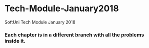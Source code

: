 # Tech-Module-January2018
SoftUni Tech Module January 2018
<h3> Each chapter is in a different branch with all the problems inside it. </h3>
